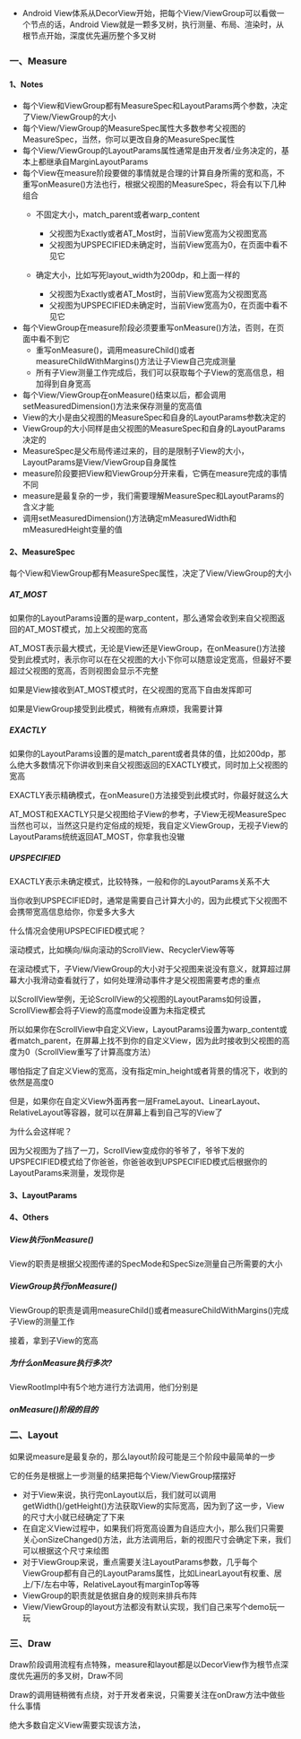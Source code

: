 
- Android View体系从DecorView开始，把每个View/ViewGroup可以看做一个节点的话，Android View就是一颗多叉树，执行测量、布局、渲染时，从根节点开始，深度优先遍历整个多叉树

### 一、Measure

#### 1、Notes

- 每个View和ViewGroup都有MeasureSpec和LayoutParams两个参数，决定了View/ViewGroup的大小
- 每个View/ViewGroup的MeasureSpec属性大多数参考父视图的MeasureSpec，当然，你可以更改自身的MeasureSpec属性
- 每个View/ViewGroup的LayoutParams属性通常是由开发者/业务决定的，基本上都继承自MarginLayoutParams
- 每个View在measure阶段要做的事情就是合理的计算自身所需的宽和高，不重写onMeasure()方法也行，根据父视图的MeasureSpec，将会有以下几种组合
  - 不固定大小，match_parent或者warp_content
    - 父视图为Exactly或者AT_Most时，当前View宽高为父视图宽高
    - 父视图为UPSPECIFIED未确定时，当前View宽高为0，在页面中看不见它

  - 确定大小，比如写死layout_width为200dp，和上面一样的
    - 父视图为Exactly或者AT_Most时，当前View宽高为父视图宽高
    - 父视图为UPSPECIFIED未确定时，当前View宽高为0，在页面中看不见它
- 每个ViewGroup在measure阶段必须要重写onMeasure()方法，否则，在页面中看不到它
  - 重写onMeasure()，调用measureChild()或者measureChildWithMargins()方法让子View自己完成测量
  - 所有子View测量工作完成后，我们可以获取每个子View的宽高信息，相加得到自身宽高
- 每个View/ViewGroup在onMeasure()结束以后，都会调用setMeasuredDimension()方法来保存测量的宽高值
- View的大小是由父视图的MeasureSpec和自身的LayoutParams参数决定的
- ViewGroup的大小同样是由父视图的MeasureSpec和自身的LayoutParams决定的
- MeasureSpec是父布局传递过来的，目的是限制子View的大小，LayoutParams是View/ViewGroup自身属性
- measure阶段要把View和ViewGroup分开来看，它俩在measure完成的事情不同
- measure是最复杂的一步，我们需要理解MeasureSpec和LayoutParams的含义才能
- 调用setMeasuredDimension()方法确定mMeasuredWidth和mMeasuredHeight变量的值

#### 2、MeasureSpec

每个View和ViewGroup都有MeasureSpec属性，决定了View/ViewGroup的大小

##### AT_MOST

如果你的LayoutParams设置的是warp_content，那么通常会收到来自父视图返回的AT_MOST模式，加上父视图的宽高

AT_MOST表示最大模式，无论是View还是ViewGroup，在onMeasure()方法接受到此模式时，表示你可以在在父视图的大小下你可以随意设定宽高，但最好不要超过父视图的宽高，否则视图会显示不完整

如果是View接收到AT_MOST模式时，在父视图的宽高下自由发挥即可

如果是ViewGroup接受到此模式，稍微有点麻烦，我需要计算

##### EXACTLY

如果你的LayoutParams设置的是match_parent或者具体的值，比如200dp，那么绝大多数情况下你讲收到来自父视图返回的EXACTLY模式，同时加上父视图的宽高

EXACTLY表示精确模式，在onMeasure()方法接受到此模式时，你最好就这么大

AT_MOST和EXACTLY只是父视图给子View的参考，子View无视MeasureSpec当然也可以，当然这只是约定俗成的规矩，我自定义ViewGroup，无视子View的LayoutParams统统返回AT_MOST，你拿我也没辙

##### UPSPECIFIED

EXACTLY表示未确定模式，比较特殊，一般和你的LayoutParams关系不大

当你收到UPSPECIFIED时，通常是需要自己计算大小的，因为此模式下父视图不会携带宽高信息给你，你爱多大多大

什么情况会使用UPSPECIFIED模式呢？

滚动模式，比如横向/纵向滚动的ScrollView、RecyclerView等等

在滚动模式下，子View/ViewGroup的大小对于父视图来说没有意义，就算超过屏幕大小我滑动查看就行了，如何处理滑动事件才是父视图需要考虑的重点

以ScrollView举例，无论ScrollView的父视图的LayoutParams如何设置，ScrollView都会将子View的高度mode设置为未指定模式

所以如果你在ScrollView中自定义View，LayoutParams设置为warp_content或者match_parent，在屏幕上找不到你的自定义View，因为此时接收到父视图的高度为0（ScrollView重写了计算高度方法）

哪怕指定了自定义View的宽高，没有指定min_height或者背景的情况下，收到的依然是高度0

但是，如果你在自定义View外面再套一层FrameLayout、LinearLayout、RelativeLayout等容器，就可以在屏幕上看到自己写的View了

为什么会这样呢？

因为父视图为了挡了一刀，ScrollView变成你的爷爷了，爷爷下发的UPSPECIFIED模式给了你爸爸，你爸爸收到UPSPECIFIED模式后根据你的LayoutParams来测量，发现你是

#### 3、LayoutParams

#### 4、Others

##### View执行onMeasure()

View的职责是根据父视图传递的SpecMode和SpecSize测量自己所需要的大小

##### ViewGroup执行onMeasure()

ViewGroup的职责是调用measureChild()或者measureChildWithMargins()完成子View的测量工作

接着，拿到子View的宽高

##### 为什么onMeasure执行多次?

ViewRootImpl中有5个地方进行方法调用，他们分别是

##### onMeasure()阶段的目的

### 二、Layout

如果说measure是最复杂的，那么layout阶段可能是三个阶段中最简单的一步

它的任务是根据上一步测量的结果把每个View/ViewGroup摆摆好

- 对于View来说，执行完onLayout以后，我们就可以调用getWidth()/getHeight()方法获取View的实际宽高，因为到了这一步，View的尺寸大小就已经确定了下来
- 在自定义View过程中，如果我们将宽高设置为自适应大小，那么我们只需要关心onSizeChanged()方法，此方法调用后，新的视图尺寸会确定下来，我们可以根据这个尺寸来绘图
- 对于ViewGroup来说，重点需要关注LayoutParams参数，几乎每个ViewGroup都有自己的LayoutParams属性，比如LinearLayout有权重、居上/下/左右中等，RelativeLayout有marginTop等等
- ViewGroup的职责就是依据自身的规则来排兵布阵
- View/ViewGroup的layout方法都没有默认实现，我们自己来写个demo玩一玩

### 三、Draw

Draw阶段调用流程有点特殊，measure和layout都是以DecorView作为根节点深度优先遍历的多叉树，Draw不同

Draw的调用链稍微有点绕，对于开发者来说，只需要关注在onDraw方法中做些什么事情

绝大多数自定义View需要实现该方法，